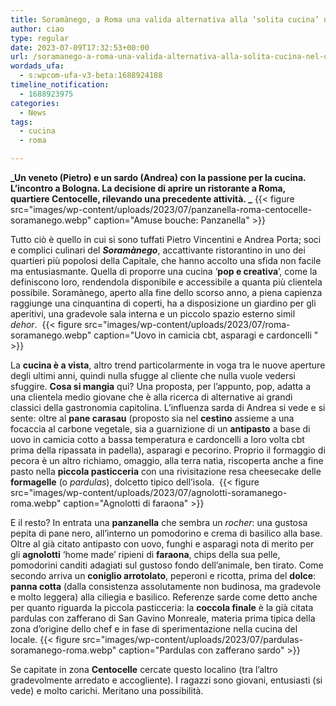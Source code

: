 ```yaml
---
title: Soramànego, a Roma una valida alternativa alla ‘solita cucina’ nel quartiere Centocelle
author: ciao
type: regular
date: 2023-07-09T17:32:53+00:00
url: /soramanego-a-roma-una-valida-alternativa-alla-solita-cucina-nel-quartiere-centocelle/
wordads_ufa:
  - s:wpcom-ufa-v3-beta:1688924188
timeline_notification:
  - 1688923975
categories:
  - News
tags:
  - cucina
  - roma

---
```

**_Un veneto (Pietro) e un sardo (Andrea) con la passione per la cucina. L’incontro a Bologna. La decisione di aprire un ristorante a Roma, quartiere Centocelle, rilevando una precedente attività. _**
{{< figure src="images/wp-content/uploads/2023/07/panzanella-roma-centocelle-soramanego.webp" caption="Amuse bouche: Panzanella" >}}
 

Tutto ciò è quello in cui si sono tuffati Pietro Vincentini e Andrea Porta; soci e complici culinari del **_Soramànego_**, accattivante ristorantino in uno dei quartieri più popolosi della Capitale, che hanno accolto una sfida non facile ma entusiasmante. Quella di proporre una cucina ‘**pop e creativa**’, come la definiscono loro, rendendola disponibile e accessibile a quanta più clientela possibile. Soramànego, aperto alla fine dello scorso anno, a piena capienza raggiunge una cinquantina di coperti, ha a disposizione un giardino per gli aperitivi, una gradevole sala interna e un piccolo spazio esterno simil _dehor_. 
{{< figure src="images/wp-content/uploads/2023/07/roma-soramanego.webp" caption="Uovo in camicia cbt, asparagi e cardoncelli " >}}
 

La **cucina è a vista**, altro trend particolarmente in voga tra le nuove aperture degli ultimi anni, quindi nulla sfugge al cliente che nulla vuole vedersi sfuggire. **Cosa si mangia** qui? Una proposta, per l’appunto, pop, adatta a una clientela medio giovane che è alla ricerca di alternative ai grandi classici della gastronomia capitolina. L’influenza sarda di Andrea si vede e si sente: oltre al **pane carasau** (proposto sia nel **cestino** assieme a una focaccia al carbone vegetale, sia a guarnizione di un **antipasto** a base di uovo in camicia cotto a bassa temperatura e cardoncelli a loro volta cbt prima della ripassata in padella), asparagi e pecorino. Proprio il formaggio di pecora è un altro richiamo, omaggio, alla terra natìa, riscoperta anche a fine pasto nella **piccola pasticceria** con una rivisitazione resa cheesecake delle **formagelle** (o _pardulas_), dolcetto tipico dell’isola. 
{{< figure src="images/wp-content/uploads/2023/07/agnolotti-soramanego-roma.webp" caption="Agnolotti di faraona" >}}
 

E il resto? In entrata una **panzanella** che sembra un _rocher_: una gustosa pepita di pane nero, all’interno un pomodorino e crema di basilico alla base. Oltre al già citato antipasto con uovo, funghi e asparagi nota di merito per gli **agnolotti** ‘home made’ ripieni di **faraona**, chips della sua pelle, pomodorini canditi adagiati sul gustoso fondo dell’animale, ben tirato. Come secondo arriva un **coniglio arrotolato**, peperoni e ricotta, prima del **dolce**: **panna cotta** (dalla consistenza assolutamente non budinosa, ma gradevole e molto leggera) alla ciliegia e basilico. Referenze sarde come detto anche per quanto riguarda la piccola pasticceria: la **coccola finale** è la già citata pardulas con zafferano di San Gavino Monreale, materia prima tipica della zona d’origine dello chef e in fase di sperimentazione nella cucina del locale.
{{< figure src="images/wp-content/uploads/2023/07/pardulas-soramanego-roma.webp" caption="Pardulas con zafferano sardo" >}}
 

Se capitate in zona **Centocelle** cercate questo localino (tra l’altro gradevolmente arredato e accogliente). I ragazzi sono giovani, entusiasti (si vede) e molto carichi. Meritano una possibilità.